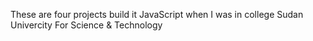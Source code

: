 These are four projects build it JavaScript when I was in college Sudan Univercity For Science & Technology
